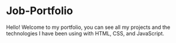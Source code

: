 # Job-Portfolio
Hello! Welcome to my portfolio, you can see all my projects and the technologies I have been using with HTML, CSS, and JavaScript.
